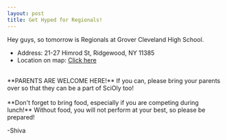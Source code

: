```yaml
---
layout: post
title: Get Hyped for Regionals!
---
```


Hey guys, so tomorrow is Regionals at Grover Cleveland High School.
* Address: 21-27 Himrod St, Ridgewood, NY 11385
* Location on map: <a href="https://www.google.com/maps/place/Grover+Cleveland+High+School/@40.712311,-73.9156377,15.48z/data=!4m5!3m4!1s0x89c25e99034e272b:0x8ec0476158e7d6fe!8m2!3d40.7116316!4d-73.9091658">Click here</a>
<br>
**PARENTS ARE WELCOME HERE!** If you can, please bring your parents over so that they can be a part of SciOly too!
<br>
<br>
**Don't forget to bring food, especially if you are competing during lunch!** Without food, you will not perform at your best, so please be prepared!




-Shiva

<br>
<br>
<br>
<br>
<br>
